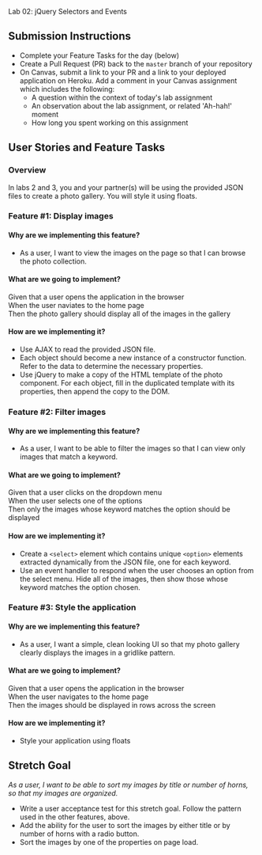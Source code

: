 Lab 02: jQuery Selectors and Events

## Submission Instructions

- Complete your Feature Tasks for the day (below)
- Create a Pull Request (PR) back to the `master` branch of your repository
- On Canvas, submit a link to your PR and a link to your deployed application on Heroku. Add a comment in your Canvas assignment which includes the following:
  - A question within the context of today's lab assignment
  - An observation about the lab assignment, or related 'Ah-hah!' moment
  - How long you spent working on this assignment

## User Stories and Feature Tasks

### Overview

In labs 2 and 3, you and your partner(s) will be using the provided JSON files to create a photo gallery. You will style it using floats.

### Feature #1: Display images

#### Why are we implementing this feature?

- As a user, I want to view the images on the page so that I can browse the photo collection.

#### What are we going to implement?

Given that a user opens the application in the browser  
When the user naviates to the home page  
Then the photo gallery should display all of the images in the gallery  

#### How are we implementing it?

- Use AJAX to read the provided JSON file.
- Each object should become a new instance of a constructor function. Refer to the data to determine the necessary properties.
- Use jQuery to make a copy of the HTML template of the photo component. For each object, fill in the duplicated template with its properties, then append the copy to the DOM.

### Feature #2: Filter images

#### Why are we implementing this feature?

- As a user, I want to be able to filter the images so that I can view only images that match a keyword.

#### What are we going to implement?

Given that a user clicks on the dropdown menu  
When the user selects one of the options  
Then only the images whose keyword matches the option should be displayed  

#### How are we implementing it?

- Create a `<select>` element which contains unique `<option>` elements extracted dynamically from the JSON file, one for each keyword.
- Use an event handler to respond when the user chooses an option from the select menu. Hide all of the images, then show those whose keyword matches the option chosen.

### Feature #3: Style the application

#### Why are we implementing this feature?

- As a user, I want a simple, clean looking UI so that my photo gallery clearly displays the images in a gridlike pattern.

#### What are we going to implement?

Given that a user opens the application in the browser  
When the user navigates to the home page  
Then the images should be displayed in rows across the screen  

#### How are we implementing it?

- Style your application using floats

## Stretch Goal

*As a user, I want to be able to sort my images by title or number of horns, so that my images are organized.*

- Write a user acceptance test for this stretch goal. Follow the pattern used in the other features, above.
- Add the ability for the user to sort the images by either title or by number of horns with a radio button.
- Sort the images by one of the properties on page load.
